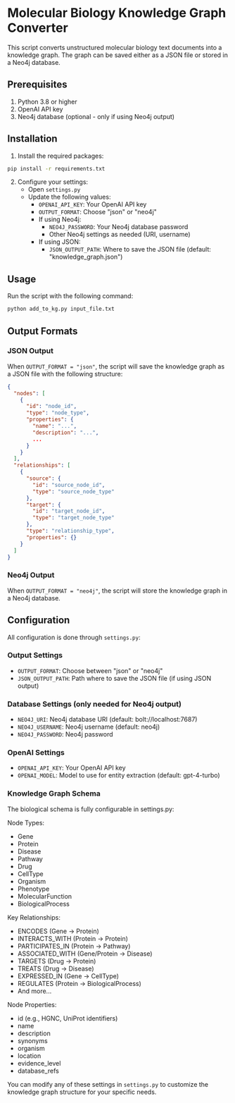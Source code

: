 # Molecular Biology Knowledge Graph Converter

This script converts unstructured molecular biology text documents into a knowledge graph. The graph can be saved either as a JSON file or stored in a Neo4j database.

## Prerequisites

1. Python 3.8 or higher
2. OpenAI API key
3. Neo4j database (optional - only if using Neo4j output)

## Installation

1. Install the required packages:
```bash
pip install -r requirements.txt
```

2. Configure your settings:
   - Open `settings.py`
   - Update the following values:
     - `OPENAI_API_KEY`: Your OpenAI API key
     - `OUTPUT_FORMAT`: Choose "json" or "neo4j"
     - If using Neo4j:
       - `NEO4J_PASSWORD`: Your Neo4j database password
       - Other Neo4j settings as needed (URI, username)
     - If using JSON:
       - `JSON_OUTPUT_PATH`: Where to save the JSON file (default: "knowledge_graph.json")

## Usage

Run the script with the following command:

```bash
python add_to_kg.py input_file.txt
```

## Output Formats

### JSON Output
When `OUTPUT_FORMAT = "json"`, the script will save the knowledge graph as a JSON file with the following structure:

```json
{
  "nodes": [
    {
      "id": "node_id",
      "type": "node_type",
      "properties": {
        "name": "...",
        "description": "...",
        ...
      }
    }
  ],
  "relationships": [
    {
      "source": {
        "id": "source_node_id",
        "type": "source_node_type"
      },
      "target": {
        "id": "target_node_id",
        "type": "target_node_type"
      },
      "type": "relationship_type",
      "properties": {}
    }
  ]
}
```

### Neo4j Output
When `OUTPUT_FORMAT = "neo4j"`, the script will store the knowledge graph in a Neo4j database.

## Configuration

All configuration is done through `settings.py`:

### Output Settings
- `OUTPUT_FORMAT`: Choose between "json" or "neo4j"
- `JSON_OUTPUT_PATH`: Path where to save the JSON file (if using JSON output)

### Database Settings (only needed for Neo4j output)
- `NEO4J_URI`: Neo4j database URI (default: bolt://localhost:7687)
- `NEO4J_USERNAME`: Neo4j username (default: neo4j)
- `NEO4J_PASSWORD`: Neo4j password

### OpenAI Settings
- `OPENAI_API_KEY`: Your OpenAI API key
- `OPENAI_MODEL`: Model to use for entity extraction (default: gpt-4-turbo)

### Knowledge Graph Schema
The biological schema is fully configurable in settings.py:

Node Types:
- Gene
- Protein
- Disease
- Pathway
- Drug
- CellType
- Organism
- Phenotype
- MolecularFunction
- BiologicalProcess

Key Relationships:
- ENCODES (Gene → Protein)
- INTERACTS_WITH (Protein → Protein)
- PARTICIPATES_IN (Protein → Pathway)
- ASSOCIATED_WITH (Gene/Protein → Disease)
- TARGETS (Drug → Protein)
- TREATS (Drug → Disease)
- EXPRESSED_IN (Gene → CellType)
- REGULATES (Protein → BiologicalProcess)
- And more...

Node Properties:
- id (e.g., HGNC, UniProt identifiers)
- name
- description
- synonyms
- organism
- location
- evidence_level
- database_refs

You can modify any of these settings in `settings.py` to customize the knowledge graph structure for your specific needs. 